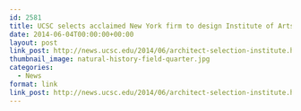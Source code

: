 ```yaml
---
id: 2581
title: UCSC selects acclaimed New York firm to design Institute of Arts and Sciences
date: 2014-06-04T00:00:00+00:00
layout: post
link_post: http://news.ucsc.edu/2014/06/architect-selection-institute.html?ref=campaign
thumbnail_image: natural-history-field-quarter.jpg
categories:
  - News
format: link
link_post: http://news.ucsc.edu/2014/06/architect-selection-institute.html?ref=campaign
---
```


